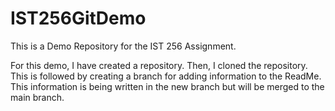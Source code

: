 # IST256GitDemo
This is a Demo Repository for the IST 256 Assignment.

For this demo, I have created a repository. Then, I cloned the repository. This is followed by creating a branch for adding information to the ReadMe.
This information is being written in the new branch but will be merged to the main branch.